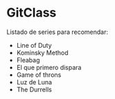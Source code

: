 # GitClass
Listado de series para recomendar:

- Line of Duty
- Kominsky Method
- Fleabag
- El que primero dispara
- Game of throns 
- Luz de Luna
- The Durrells

